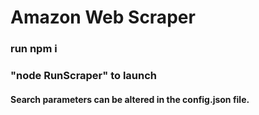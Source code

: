 # Amazon Web Scraper

### run npm i
### "node RunScraper" to launch

#### Search parameters can be altered in the config.json file.
